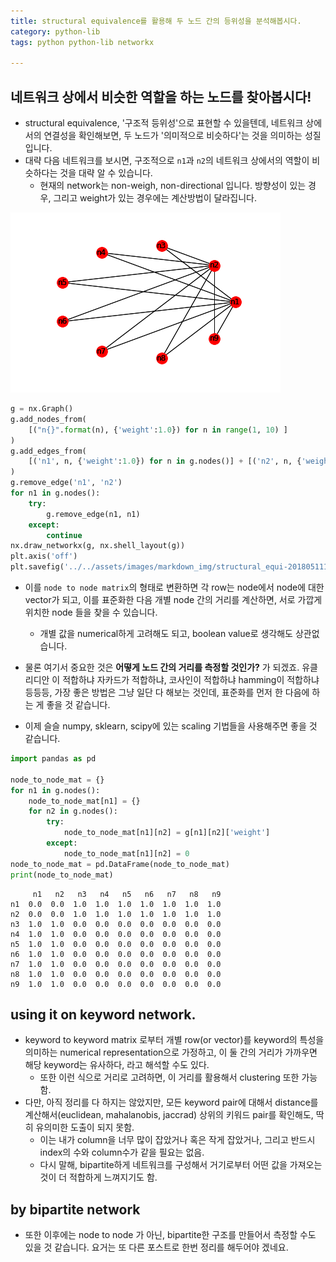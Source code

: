 ```yaml
---
title: structural equivalence를 활용해 두 노드 간의 등위성을 분석해봅시다. 
category: python-lib
tags: python python-lib networkx 

---
```


## 네트워크 상에서 비슷한 역할을 하는 노드를 찾아봅시다!

- structural equivalence, '구조적 등위성'으로 표현할 수 있을텐데, 네트워크 상에서의 연결성을 확인해보면, 두 노드가 '의미적으로 비슷하다'는 것을 의미하는 성질입니다. 
- 대략 다음 네트워크를 보시면, 구조적으로 `n1`과 `n2`의 네트워크 상에서의 역할이 비슷하다는 것을 대략 알 수 있습니다. 
    - 현재의 network는 non-weigh, non-directional 입니다. 방향성이 있는 경우, 그리고 weight가 있는 경우에는 계산방법이 달라집니다. 

![structural_sample_graph](/assets/images/markdown_img/structural_equi-201805111758.png)

```python
g = nx.Graph()
g.add_nodes_from(
    [("n{}".format(n), {'weight':1.0}) for n in range(1, 10) ]
)
g.add_edges_from(
    [('n1', n, {'weight':1.0}) for n in g.nodes()] + [('n2', n, {'weight':1.0}) for n in g.nodes()]
)
g.remove_edge('n1', 'n2')
for n1 in g.nodes():
    try:
        g.remove_edge(n1, n1)
    except:
        continue
nx.draw_networkx(g, nx.shell_layout(g))
plt.axis('off')
plt.savefig('../../assets/images/markdown_img/structural_equi-201805111758.png')
```

- 이를 `node to node matrix`의 형태로 변환하면 각 row는 node에서 node에 대한 vector가 되고, 이를 표준화한 다음 개별 node 간의 거리를 계산하면, 서로 가깝게 위치한 node 들을 찾을 수 있습니다. 
    - 개별 값을 numerical하게 고려해도 되고, boolean value로 생각해도 상관없습니다. 

- 물론 여기서 중요한 것은 **어떻게 노드 간의 거리를 측정할 것인가?** 가 되겠죠. 유클리디안 이 적합하냐 자카드가 적합하냐, 코사인이 적합하냐 hamming이 적합하냐 등등등, 가장 좋은 방법은 그냥 일단 다 해보는 것인데, 표준화를 먼저 한 다음에 하는 게 좋을 것 같습니다.
- 이제 슬슬 numpy, sklearn, scipy에 있는 scaling 기법들을 사용해주면 좋을 것 같습니다.

```python
import pandas as pd

node_to_node_mat = {}
for n1 in g.nodes():
    node_to_node_mat[n1] = {}
    for n2 in g.nodes():
        try:
            node_to_node_mat[n1][n2] = g[n1][n2]['weight']
        except:
            node_to_node_mat[n1][n2] = 0
node_to_node_mat = pd.DataFrame(node_to_node_mat)
print(node_to_node_mat)
```
```
     n1   n2   n3   n4   n5   n6   n7   n8   n9
n1  0.0  0.0  1.0  1.0  1.0  1.0  1.0  1.0  1.0
n2  0.0  0.0  1.0  1.0  1.0  1.0  1.0  1.0  1.0
n3  1.0  1.0  0.0  0.0  0.0  0.0  0.0  0.0  0.0
n4  1.0  1.0  0.0  0.0  0.0  0.0  0.0  0.0  0.0
n5  1.0  1.0  0.0  0.0  0.0  0.0  0.0  0.0  0.0
n6  1.0  1.0  0.0  0.0  0.0  0.0  0.0  0.0  0.0
n7  1.0  1.0  0.0  0.0  0.0  0.0  0.0  0.0  0.0
n8  1.0  1.0  0.0  0.0  0.0  0.0  0.0  0.0  0.0
n9  1.0  1.0  0.0  0.0  0.0  0.0  0.0  0.0  0.0
```

## using it on keyword network. 

- keyword to keyword matrix 로부터 개별 row(or vector)를 keyword의 특성을 의미하는 numerical representation으로 가정하고, 이 둘 간의 거리가 가까우면 해당 keyword는 유사하다, 라고 해석할 수도 있다. 
    - 또한 이런 식으로 거리로 고려하면, 이 거리를 활용해서 clustering 또한 가능함. 
- 다만, 아직 정리를 다 하지는 않았지만, 모든 keyword pair에 대해서 distance를 계산해서(euclidean, mahalanobis, jaccrad) 상위의 키워드 pair를 확인해도, 딱히 유의미한 도출이 되지 못함. 
    - 이는 내가 column을 너무 많이 잡았거나 혹은 작게 잡았거나, 그리고 반드시 index의 수와 column수가 같을 필요는 없음. 
    - 다시 말해, bipartite하게 네트워크를 구성해서 거기로부터 어떤 값을 가져오는 것이 더 적합하게 느껴지기도 함.


## by bipartite network 

- 또한 이후에는 node to node 가 아닌, bipartite한 구조를 만들어서 측정할 수도 있을 것 같습니다. 요거는 또 다른 포스트로 한번 정리를 해두어야 겠네요. 